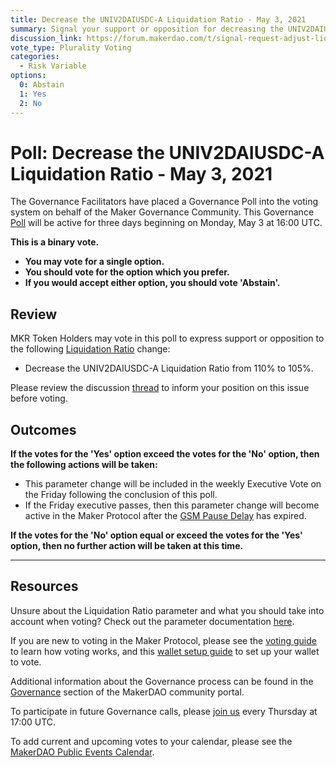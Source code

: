 ```yaml
---
title: Decrease the UNIV2DAIUSDC-A Liquidation Ratio - May 3, 2021
summary: Signal your support or opposition for decreasing the UNIV2DAIUSDC-A Liquidation Ratio to from 110% to 105%.
discussion_link: https://forum.makerdao.com/t/signal-request-adjust-liquidation-ratio-for-uni-v2-dai-usdc-a-vault-type/7444
vote_type: Plurality Voting
categories:
  - Risk Variable
options:
  0: Abstain
  1: Yes
  2: No
---
```


# Poll: Decrease the UNIV2DAIUSDC-A Liquidation Ratio - May 3, 2021

The Governance Facilitators have placed a Governance Poll into the voting system on behalf of the Maker Governance Community. This Governance [Poll](https://community-development.makerdao.com/en/learn/governance/on-chain-gov) will be active for three days beginning on Monday, May 3 at 16:00 UTC.

**This is a binary vote.**

- **You may vote for a single option.**
- **You should vote for the option which you prefer.**
- **If you would accept either option, you should vote 'Abstain'.**

## Review

MKR Token Holders may vote in this poll to express support or opposition to the following [Liquidation Ratio](https://community-development.makerdao.com/en/learn/governance/param-liquidation-ratio) change:

- Decrease the UNIV2DAIUSDC-A Liquidation Ratio from 110% to 105%.

Please review the discussion [thread](https://forum.makerdao.com/t/signal-request-adjust-liquidation-ratio-for-uni-v2-dai-usdc-a-vault-type/7444) to inform your position on this issue before voting.

## Outcomes

**If the votes for the 'Yes' option exceed the votes for the 'No' option, then the following actions will be taken:**

- This parameter change will be included in the weekly Executive Vote on the Friday following the conclusion of this poll.
- If the Friday executive passes, then this parameter change will become active in the Maker Protocol after the [GSM Pause Delay](https://community-development.makerdao.com/en/learn/governance/param-gsm-pause-delay) has expired.

**If the votes for the 'No' option equal or exceed the votes for the 'Yes' option, then no further action will be taken at this time.**

---

## Resources

Unsure about the Liquidation Ratio parameter and what you should take into account when voting? Check out the parameter documentation [here](https://community-development.makerdao.com/en/learn/governance/param-liquidation-ratio).

If you are new to voting in the Maker Protocol, please see the [voting guide](https://community-development.makerdao.com/en/learn/governance/how-voting-works/) to learn how voting works, and this [wallet setup guide](https://community-development.makerdao.com/en/learn/governance/voting-setup/) to set up your wallet to vote.

Additional information about the Governance process can be found in the [Governance](https://community-development.makerdao.com/en/learn/governance) section of the MakerDAO community portal.

To participate in future Governance calls, please [join us](https://github.com/makerdao/community/tree/master/governance/governance-and-risk-meetings) every Thursday at 17:00 UTC.

To add current and upcoming votes to your calendar, please see the [MakerDAO Public Events Calendar](https://calendar.google.com/calendar/embed?src=makerdao.com_3efhm2ghipksegl009ktniomdk%40group.calendar.google.com&ctz=UTC&mode=week&showCalendars=0&showPrint=0).
